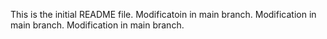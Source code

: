 This is the initial README file.
Modificatoin in main branch.
Modification in main branch.
Modification in main branch.
